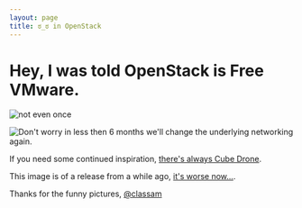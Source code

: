 ```yaml
---
layout: page
title: ಠ_ಠ in OpenStack
---
```


# Hey, I was told OpenStack is Free VMware.

![not even once][openstack]

![Don't worry in less then 6 months we'll change the underlying networking again.][openstack_fire]

If you need some continued inspiration, [there's always Cube Drone](http://lolpenstack.org).

This image is of a release from a while ago, [it's worse now...](https://review.openstack.org/#/c/122962/).

Thanks for the funny pictures, [@classam](https://twitter.com/cube_drone)

[openstack]: ./openstack.png
[openstack_fire]: ./openstack_fire.png
